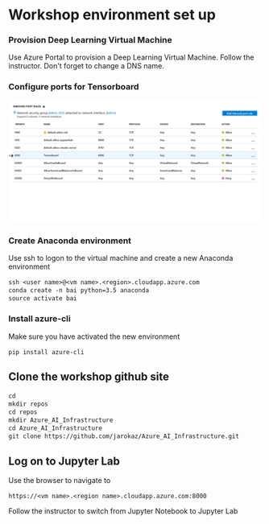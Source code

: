 
# Workshop environment set up

### Provision Deep Learning Virtual Machine
Use Azure Portal to provision a Deep Learning Virtual Machine. Follow the instructor. Don't forget to change a DNS name.

### Configure ports for Tensorboard

![Tensorboard ports](images/tensorboard.jpg)
### Create Anaconda environment
Use ssh to logon to the virtual machine and create a new Anaconda environment
```
ssh <user name>@<vm name>.<region>.cloudapp.azure.com
conda create -n bai python=3.5 anaconda
source activate bai
```
### Install azure-cli 
Make sure you have activated the new environment
```
pip install azure-cli
```

## Clone the workshop github site
```
cd
mkdir repos
cd repos
mkdir Azure_AI_Infrastructure
cd Azure_AI_Infrastructure
git clone https://github.com/jarokaz/Azure_AI_Infrastructure.git
```

## Log on to Jupyter Lab
Use the browser to navigate to
```
https://<vm name>.<region name>.cloudapp.azure.com:8000
```
Follow the instructor to switch from Jupyter Notebook to Jupyter Lab
